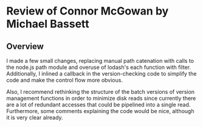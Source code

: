 # Review of Connor McGowan by Michael Bassett

## Overview

I made a few small changes, replacing manual path catenation with calls to
the node.js path module and overuse of lodash's each function with filter.
Additionally, I inlined a callback in the version-checking code to simplify
the code and make the control flow more obvious.

Also, I recommend rethinking the structure of the batch versions of version management functions in order to minimize disk reads since currently there are a lot of redundant accesses that could be pipelined into a single read. Furthermore, some comments explaining the code would be nice, although it is very clear already.

